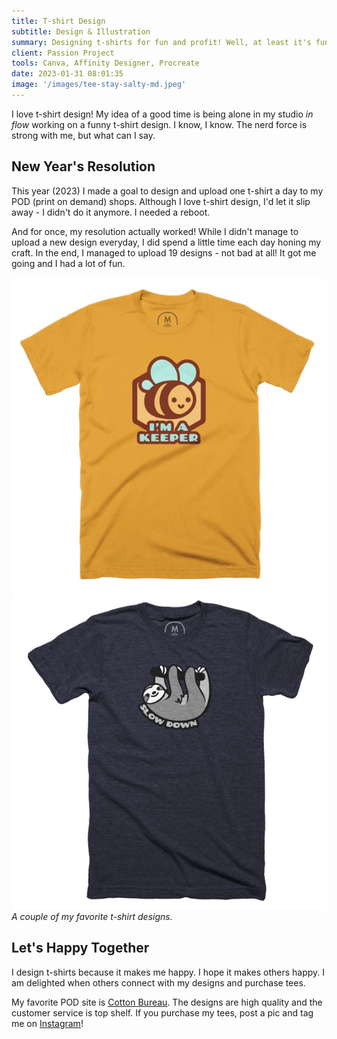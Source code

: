 ```yaml
---
title: T-shirt Design
subtitle: Design & Illustration
summary: Designing t-shirts for fun and profit! Well, at least it's fun.
client: Passion Project
tools: Canva, Affinity Designer, Procreate
date: 2023-01-31 08:01:35
image: '/images/tee-stay-salty-md.jpeg'
---
```


I love t-shirt design! My idea of a good time is being alone in my studio *in flow* working on a funny t-shirt design. I know, I know. The nerd force is strong with me, but what can I say.

## New Year's Resolution

This year (2023) I made a goal to design and upload one t-shirt a day to my POD (print on demand) shops. Although I love t-shirt design, I'd let it slip away - I didn't do it anymore. I needed a reboot. 

And for once, my resolution actually worked! While I didn't manage to upload a new design everyday, I did spend a little time each day honing my craft. In the end, I managed to upload 19 designs - not bad at all! It got me going and I had a lot of fun.

<div class="gallery-box">
  <div class="gallery">
    <img src="/images/tee-keeper-medium.jpeg" loading="lazy" alt="I'm a Keeper t-shirt mockup">
    <img src="/images/tee-slow-down-sloth-md.jpeg" loading="lazy" alt="Slow Down Sloth t-shirt mockup">
  </div>
  <em>A couple of my favorite t-shirt designs.</em>
</div>

## Let's Happy Together

I design t-shirts because it makes me happy. I hope it makes others happy. I am delighted when others connect with my designs and purchase tees.

My favorite POD site is [Cotton Bureau](https://cottonbureau.com/people/small-simple-things?hierarchicalMenu%255Bcategories__lvl0%255D%255B0%255D%253DApparel). The designs are high quality and the customer service is top shelf. If you purchase my tees, post a pic and tag me on [Instagram](https://www.instagram.com/smallandsimplethings.org_/)!